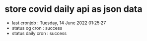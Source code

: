 # store covid daily api as json data

- last cronjob : Tuesday, 14 June 2022 01:25:27
- status og cron : success
- status daily cron : success
      
      